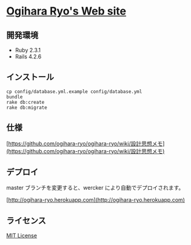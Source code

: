 # [Ogihara Ryo's Web site](http://ogihara-ryo.herokuapp.com)

## 開発環境
- Ruby 2.3.1
- Rails 4.2.6

## インストール
```
cp config/database.yml.example config/database.yml
bundle
rake db:create
rake db:migrate
```

## 仕様
[https://github.com/ogihara-ryo/ogihara-ryo/wiki/設計思想メモ](https://github.com/ogihara-ryo/ogihara-ryo/wiki/設計思想メモ)

## デプロイ
master ブランチを変更すると、wercker により自動でデプロイされます。

[http://ogihara-ryo.herokuapp.com](http://ogihara-ryo.herokuapp.com)

## ライセンス
[MIT License](https://github.com/ogihara-ryo/ogihara-ryo/blob/master/LICENSE)
